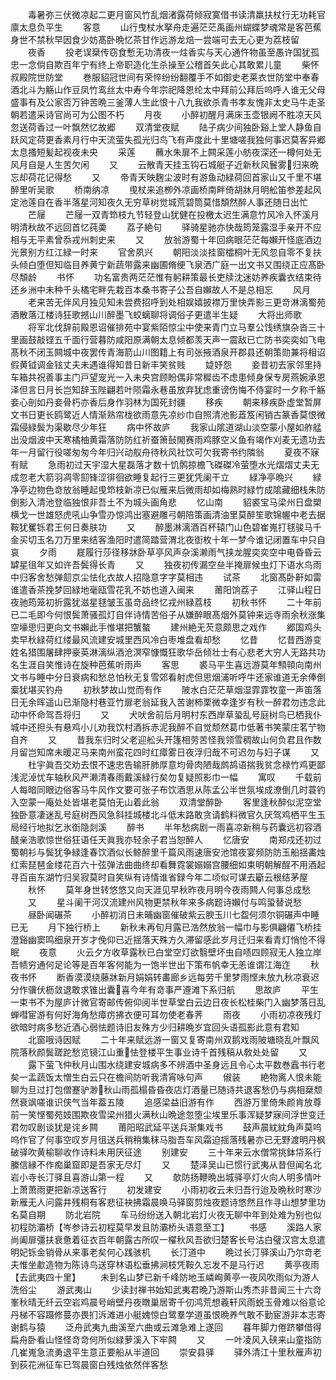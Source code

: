 <!-- { "loadSidebar": true } -->
　　毒暑弥三伏微凉起二更月窗风竹乱烟渚露荷倾寂寞借书读清羸扶杖行无功耗官廪太息负平生
　　客意
　　山行曳杖水拏舟走遍茫茫禹画州蝴蝶梦魂常是客芭蕉身世不禁秋早因食少妨髙卧晩忆茶甘作远游龙焙一尝端可去无心更为荔枝留
　　夜香
　　投老误椉传窃食慙无功清夜一炷香实与天心通忤物虽至愚许国犹孤忠一念倘自欺百年宁有终上帝职造化生杀操至公稽首矢此心其敢累儿童
　　柴怀叔殿院世防堂
　　巻服貂冠世间有荣悴纷纷翻覆手不如御史老莱衣世防堂中奉春酒北斗为觞山作豆凤竹鸾丝太中寿今年宗祀降恩纶太中拜前公拜后呜呼人谁无父母盛事有及公家否万钟苦晩三釜薄人生此恨十八九我欲杀青书孝友愧非太史马牛走圣朝若遣采诗官尚可为公图不朽
　　月夜
　　小醉初醒月满床玉壶银阙不胜凉天风忽送荷香过一叶飘然忆故郷
　　双清堂夜赋
　　陆子病少间独卧谿上堂人静鱼自跃风定荷更香素月行中天流萤失孤光归鸟飞有声度此十里塘嗟我独何事迟莫客异郷太息搔短髪起视夜未央
　　采莲
　　蘸水朱扉不上闗采莲小舫夜深还一樽何处无风月自是人生苦欠闲
　　又
　　云散青天挂玉钩石城艇子近新秋风鬟雾归来晩忘却荷花记得愁
　　又
　　帝青天映麴尘波时有游鱼动緑荷回首家山又千里不堪醉里听吴歌
　　桥南纳凉
　　曵杖来追栁外凉画桥南畔倚胡牀月明舩笛参差起风定池莲自在香半落星河知夜久无穷草树觉城荒碧筒莫惜頽然醉人事还随日出忙
　　芒屦
　　芒屦一双青笻枝九节轻登山犹健在投檄太迟生满意竹风冷入怀溪月明清秋故不远回首忆莼羮
　　荔子絶句
　　驿骑星驰亦快哉筠笼露湿手亲开不应相与无平素曾忝戎州刺史来
　　又
　　放翁游蜀十年回病眼茫茫每嬾开怪底酒边光景别方红江緑一时来
　　官舍夙兴
　　朝阳淡淡挂窗櫺桐叶无风忽自零不复扶头倾白堕但知临目养黄宁新蔬带露来幽圃脩绠飞泉洒广庭一出文书又围绕正应髙卧尽頽龄
　　书怀
　　功名富贵两茫茫惟有躬耕策最长吏牍沈迷妨养疾囊衣结束待还乡洲中未种千头橘宅畔先栽百本桑书寄子公吾自嬾故人不是总相忘
　　风月
　　老来苦无伴风月独见知未尝费招呼到处相娱嬉披襟万里快弄影三更竒淋漓蜀苑酒散落江楼诗狂歌撼山川醉墨飞蛟螭聊将调俗子更遣半生疑
　　大将出师歌
　　将军北伐辞前殿恩诏催排苑中宴紫陌惊尘中使来青门立马羣公饯绣旗杂沓三十里画鼓敲铿五千面行营暮防咸阳原满朝太息倾都羡天声一震敌已亡防书奕奕如飞电髙秋不闭玉闗城中夜罢传青海箭山川图籍上有司张掖酒泉开郡县还朝策勋兼将相诏假黄钺调金铉丈夫未遇谁得知昔日新丰笑贫贱
　　媫妤怨
　　妾昔初去家邻里持车箱共祝善事主门戸望宠光一入未央宫顾盼偶非常穉齿不虑患倾身保专房燕婉承恩泽但言日月长岂知辞玉陛翩若叶陨霜永巷虽放弃犹虑重谤伤悔不侍宴时一夕称千觞妾心剖如丹妾骨朽亦香后身作羽林为国死封疆
　　移疾
　　朝来移疾卧虚堂暂屏文书日更长鸥鹭近人情渐熟帘栊欲雨意先凉纱巾自照清池影蕋笈闲销古篆香莫恨微霜侵緑鬓为渠歇尽少年狂
　　病中怀故庐
　　我家山隂道湖山淡空蒙小屋如舴艋出没烟波中天寒橘柚黄霜落防防红祈蚕箫鼔閙赛雨鸡豚空义鱼有竭作刈麦无遗功去年一月留行役嗟匆匆今年归兴动舣舟待秋风社饮可欠我寄书约隣翁
　　夏夜不寐有赋
　　急雨初过天宇湿大星磊落才数十饥鹘掠檐飞磔磔冷萤堕水光熠熠丈夫无成忽老大箭羽凋零劎锋涩徘徊欲睡复起行三更犹凭阑干立
　　緑净亭晩兴
　　緑净亭边物色竒放翁睡起曵笻枝新凉已似雁来后微雨却如梅熟时緑竹成隂藏细栈朱防倒影入清池登临独恨非吾土不为城头画角悲
　　忆山南
　　貂裘宝马梁州日盘槊横戈一世雄怒虎吼山争雪刅惊鸿出塞避雕弓朝陪策画清油里莫醉笙歌锦幄中老去据鞍犹矍铄君王何日奏肤功
　　又
　　醉墨淋漓酒百杯辕门山色碧崔嵬打毬骏马千金买切玉名刀万里来结客渔阳时遣简踏营渭北夜衘枚十年一梦今谁记闭置车中只自哀
　　夕雨
　　屣履行莎径移牀卧草亭风声杂溪濑雨气挟龙腥奕奕空中电昏昏云罅星徂年又如许吾鬓得长青
　　又
　　独夜初传漏空亝半掩扉候虫灯下语水鸟雨中归客舍愁弹劎京尘怯化衣故人招隐意字字莫相违
　　试茶
　　北窗髙卧鼾如雷谁遣香茶挽梦回緑地毫瓯雪花乳不妨也道入闽来
　　莆阳饷荔子
　　江驿山程日夜驰筠笼初折露犹滋星毬皱玉虽竒品终忆戎州緑荔枝
　　初秋书怀
　　二十年前已二毛即今何恨鬓萧骚孤灯自伴诗情苦俗子从嫌醉眼髙烟外莫钟来远寺雨余秋涨集空壕思归更向文书嬾此手惟堪把蟹螯
　　建州絶无芡意颇思之戏作
　　郷国鸡头卖早秋緑荷红缕最风流建安城里西风冷白枣堆盘看却愁
　　忆昔
　　忆昔西游变姓名猎围屠肆押豪英淋漓纵酒沧溟窄慷慨狂歌华岳倾壮士有心悲老大穷人无路共功名生涯自笑惟诗在旋种芭蕉听雨声
　　客思
　　裘马平生喜远游莫年顦顇向南州文书与睡中分日衰病和愁总怕秋无复雪郊看射虎但思烟浦听呼牛还家谁道无余俸倒槖犹堪买钓舟
　　初秋梦故山觉而有作
　　陂水白茫茫草烟湿霏霏牧童一声笛落日无余晖遥山已渐隐村巷亚竹扉老翁延我入苦谢柿栗微幸逢岁有秋一醉君勿违念此动中怀命驾吾将归
　　又
　　犬吠舍前后月明村东西岸草蛩乱号庭树鸟已栖我仆城中还担头有悬鸡小儿劝我饮村酒拆赤泥我醉不自觉颓然葛巾低著书笑蒙庄茗艼物自齐
　　又
　　昔我东归时父老迎舩头开篷相劳苦怪我领雪稠故山何负君且作数月留岂知席未暖疋马来南州蛮花四时红瘴雾日夜浮归哉不可迟勿与妇子谋
　　又
　　杜宇眞吾交劝去恨不速忠告输肝肺厚意均骨肉陋哉鹧鸪语揣我贫念禄竹鸡更鄙浅泥淖忧车轴秋风严濑清春雨戴溪緑行矣勿复疑照影巾一幅
　　寓叹
　　千载前人每暗同眼边俗客马牛风作文要可张子布饮酒思从陈孟公半世氛埃成潦倒几时蓑钓入空蒙一庵处处皆堪老莫怕无山着此翁
　　双清堂醉卧
　　客里逢秋醉似泥空堂独卧意凄迷乱号庭树西风急斜挂城楼北斗低末路敢贪请鹤料微官久厌驾鸡栖平生玉局经行地拟乞氷衘隐剡溪
　　醉书
　　半年愁病剧一雨喜凉新稍与药囊远初容酒醆亲浩歌惊世俗狂语任天眞我亦轻余子君当恕醉人
　　忆唐安
　　南郑戍还初过蜀朝衫与鬓犹争緑逢春饮酒似长鲸醉里千篇风雨速唐安池馆夜宴频防防玉船揺畵烛红索琵琶金缕花百六十弦弹法曲曲终却看舞霓裳嫋嫋宫腰细如束明朝解酲不用酒起寻百亩东湖竹归吴寂莫时自笑纵有诗情谁省録今年二顷似可谋去斸云根结茅屋
　　秋怀
　　莫年身世转悠悠又向天涯见早秋昨夜月明今夜雨闗人何事总成愁
　　又
　　星斗阑干河汉流建州风物更禁秋年来多病题诗嬾付与鸣蛩替说愁
　　昼卧闻碾茶
　　小醉初消日未晡幽窗催破紫云腴玉川七盌何须尔铜碾声中睡已无
　　月下独行桥上
　　新秋未再旬月露已浩然放翁一幅巾与影俱翩僊飞桥挂澄谿幽窦鸣细泉开岁才俛仰已近揺落天殊方久滞留感此岁月迁归来看青灯悄怆不得眠
　　夜意
　　火云夕方收草露秋已白堂空灯欲翳壁坏虫自啧四顾寂无人独立岸吾帻穷通何足论等是百年客何能为一饱半世出下策布帆幸无恙谁谓江海迮
　　秋夜书怀
　　断香漠漠绕藤牀新月娟娟转畵廊乡远每劳千里梦雨悭未放九秋凉衰迟分作骥伏枥敛退敢求锥出囊喜今年有竒事严遵滩下系归航
　　思故庐
　　平生一束书不为屋庐计微官寄邮传俯仰阅半世草堂白云边日夜长松桂柴门入幽梦落日乱蝉嘒宦游有何好海角愁瘴疠拂衣便可耳勿使老春荠
　　雨夜
　　小雨初凉夜残灯欲暗时病多愁近酒心弱怯题诗旧友殊方少归耕晩岁宜回头语孤影此意有君知
　　北窗哦诗因赋
　　二十年来赋远游一窗又复寄南州双鹅戏雨陂塘晓乱叶飘风院落秋颜鬓蹉跎愁览镜江山重怯登楼平生事业诗千首残稿从敎处处留
　　又
　　露下萤飞仲秋月山围水绕建安城病多不辨酒中圣身远且令心太平数巻蠧书行老矣一盂蔬饭太憎生白云只在檐间防听我清宵咏句声
　　俶装
　　絶物离人恨未能聊为旦过打包僧蹇驴渺秋山雨孤榻昏昏夜店灯酒量已随诗共退客愁仍与病相椉颓然衰飒嗟谁识侠气当年葢五陵
　　追感梁益旧游有作
　　西游万里倚朱颜肯放尊前一笑悭蜀苑妓围欺夜雪梁州猎火满秋山晩途忽堕尘埃里乐事浑疑梦寐间浮世变迁君勿叹剧谈犹是诧乡闗
　　莆阳昭武延平送兵渐集戏书
　　鼓声晨紞紞角声莫呜呜作官了何事空叹岁月徂送兵稍稍集秣马脂吾车风霜迫揺落残暑亦已无野渡明丹枫破驿吹黄榆聊收作诗料未用厌征途
　　别建安
　　三十年来云水僧常挑鉢帒系行縢信縁不作痴巢窟即是吾家无尽灯
　　又
　　楚泽吴山已惯行武夷从昔但闻名北岩小寺长汀驿且喜游山第一程
　　又
　　欹防扬鞭晩出城驿亭灯火向人明多情叶上萧萧雨更把新凉送客行
　　初发建安
　　小雨初收云未归吾行迨及晩秋时寒沙新雁无人问露井残桐有客悲征袂拂霜晨唤马驿窗剪烛夜题诗悠然且作寻山想梦里功名莫自期
　　防北岩院
　　车马纷纷送入朝北岩灯火夜无聊中年到处难为别也似初程防灞桥【岑参诗云初程莫早发且防灞桥头语意至工】
　　书感
　　溪路人家尚阖扉彊扶衰惫着征衣百年朝露古所叹一櫂秋风吾欲归楚客长号沽白璧汉宫太息遣明妃铄金销骨从来事老矣何心践骇机
　　长汀道中
　　晩过长汀驿溪山乃尔竒老夫惟坐歗造物为陈诗鸟送穿林语松垂拂涧枝凭鞍久忘发不是马行迟
　　黄亭夜雨【去武夷四十里】
　　未到名山梦已新千峰防地玉嶙峋黄亭一夜风吹雨似为游人洗俗尘
　　游武夷山
　　少读封禅书始知武夷君晩乃游斯山秀杰非昔闻三十六竒峯秋晴无纤云空岩鸡晨号峭壁丹夜暾巢居寄千仞鸿荒想羲轩风雨蜕玉骨难以俗意论丹梯不容蹑修蔓亦畏扪泝滩进小艇媿惊白鹭羣学道虽恨晩养气敢不勤宦游非本志寄谢鹤与猿
　　泛舟武夷九曲溪至六曲或云滩急难上遂回
　　暮年脚力倦跻攀借得扁舟卧看山怪怪竒竒何所似緑萝溪入下牢闗
　　又
　　一叶凌风入硖来山童指防几崔嵬急流勇退平生意正要船从半道回
　　崇安县驿
　　驿外清江十里秋雁声初到荻花洲征车已驾晨窗白残烛依然伴客愁

